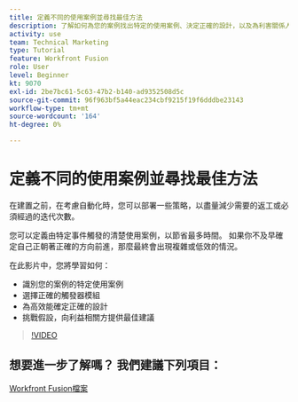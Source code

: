 ```yaml
---
title: 定義不同的使用案例並尋找最佳方法
description: 了解如何為您的案例找出特定的使用案例、決定正確的設計，以及為利害關係人提供最佳建議，位於 [!DNL Adobe Workfront Fusion].
activity: use
team: Technical Marketing
type: Tutorial
feature: Workfront Fusion
role: User
level: Beginner
kt: 9070
exl-id: 2be7bc61-5c63-47b2-b140-ad9352508d5c
source-git-commit: 96f963bf5a44eac234cbf9215f19f6dddbe23143
workflow-type: tm+mt
source-wordcount: '164'
ht-degree: 0%

---
```


# 定義不同的使用案例並尋找最佳方法

在建置之前，在考慮自動化時，您可以部署一些策略，以盡量減少需要的返工或必須經過的迭代次數。

您可以定義由特定事件觸發的清楚使用案例，以節省最多時間。 如果你不及早確定自己正朝著正確的方向前進，那麼最終會出現複雜或低效的情況。

在此影片中，您將學習如何：

* 識別您的案例的特定使用案例
* 選擇正確的觸發器模組
* 為高效能確定正確的設計
* 挑戰假設，向利益相關方提供最佳建議

>[!VIDEO](https://video.tv.adobe.com/v/335311/?quality=12)

## 想要進一步了解嗎？ 我們建議下列項目：

[Workfront Fusion檔案](https://experienceleague.adobe.com/docs/workfront/using/adobe-workfront-fusion/workfront-fusion-2.html?lang=en)
